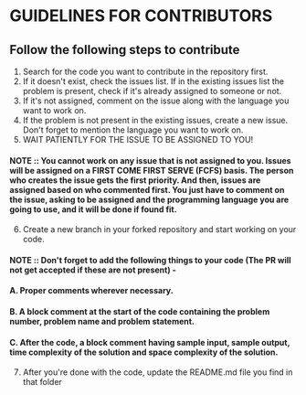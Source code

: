 # GUIDELINES FOR CONTRIBUTORS

## Follow the following steps to contribute

1. Search for the code you want to contribute in the repository first.
2. If it doesn't exist, check the issues list. If in the existing issues list the problem is present, check if it's already assigned to someone or not.
3. If it's not assigned, comment on the issue along with the language you want to work on.
4. If the problem is not present in the existing issues, create a new issue. Don't forget to mention the language you want to work on.
5. WAIT PATIENTLY FOR THE ISSUE TO BE ASSIGNED TO YOU!

#### NOTE :: You cannot work on any issue that is not assigned to you. Issues will be assigned on a FIRST COME FIRST SERVE (FCFS) basis. The person who creates the issue gets the first priority. And then, issues are assigned based on who commented first. You just have to comment on the issue, asking to be assigned and the programming language you are going to use, and it will be done if found fit.

6. Create a new branch in your forked repository and start working on your code.

#### NOTE :: Don't forget to add the following things to your code (The PR will not get accepted if these are not present) -
#### A. Proper comments wherever necessary.
#### B. A block comment at the start of the code containing the problem number, problem name and problem statement.
#### C. After the code, a block comment having sample input, sample output, time complexity of the solution and space complexity of the solution.

7. After you're done with the code, update the README.md file you find in that folder 